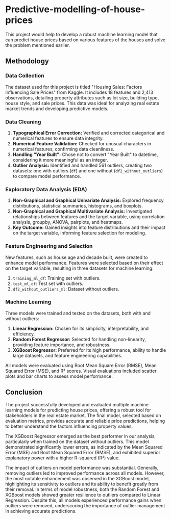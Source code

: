 # Predictive-modelling-of-house-prices
This project would help to develop a robust machine learning model that can predict house prices based on various features of the houses and solve the problem mentioned earlier.
## Methodology

### Data Collection
The dataset used for this project is titled "Housing Sales: Factors Influencing Sale Prices" from Kaggle. It includes 18 features and 2,413 observations, detailing property attributes such as lot size, building type, house style, and sale prices. This data was ideal for analyzing real estate market trends and developing predictive models.

### Data Cleaning
1. **Typographical Error Correction:** Verified and corrected categorical and numerical features to ensure data integrity.
2. **Numerical Feature Validation:** Checked for unusual characters in numerical features, confirming data cleanliness.
3. **Handling "Year Built":** Chose not to convert "Year Built" to datetime, considering it more meaningful as an integer.
4. **Outlier Analysis:** Identified and handled 561 outliers, creating two datasets: one with outliers (`df`) and one without (`df2_without_outliers`) to compare model performance.

### Exploratory Data Analysis (EDA)
1. **Non-Graphical and Graphical Univariate Analysis:** Explored frequency distributions, statistical summaries, histograms, and boxplots.
2. **Non-Graphical and Graphical Multivariate Analysis:** Investigated relationships between features and the target variable, using correlation analysis, groupby, ANOVA, pairplots, and heatmaps.
3. **Key Outcome:** Gained insights into feature distributions and their impact on the target variable, informing feature selection for modeling.

### Feature Engineering and Selection
New features, such as house age and decade built, were created to enhance model performance. Features were selected based on their effect on the target variable, resulting in three datasets for machine learning:
1. `training_ml_df`: Training set with outliers.
2. `test_ml_df`: Test set with outliers.
3. `df2_without_outliers_ml`: Dataset without outliers.

### Machine Learning
Three models were trained and tested on the datasets, both with and without outliers:
1. **Linear Regression:** Chosen for its simplicity, interpretability, and efficiency.
2. **Random Forest Regressor:** Selected for handling non-linearity, providing feature importance, and robustness.
3. **XGBoost Regressor:** Preferred for its high performance, ability to handle large datasets, and feature engineering capabilities.

All models were evaluated using Root Mean Square Error (RMSE), Mean Squared Error (MSE), and R² scores. Visual evaluations included scatter plots and bar charts to assess model performance.


## Conclusion
The project successfully developed and evaluated multiple machine learning models for predicting house prices, offering a robust tool for stakeholders in the real estate market. The final model, selected based on evaluation metrics, provides accurate and reliable price predictions, helping to better understand the factors influencing property values.

The XGBoost Regressor emerged as the best performer in our analysis, particularly when trained on the dataset without outliers. This model demonstrated significantly lower errors, as indicated by the Mean Squared Error (MSE) and Root Mean Squared Error (RMSE), and exhibited superior explanatory power with a higher R-squared (R²) value.

The impact of outliers on model performance was substantial. Generally, removing outliers led to improved performance across all models. However, the most notable enhancement was observed in the XGBoost model, highlighting its sensitivity to outliers and its ability to benefit greatly from their removal.
In terms of model robustness, both the Random Forest and XGBoost models showed greater resilience to outliers compared to Linear Regression. Despite this, all models experienced performance gains when outliers were removed, underscoring the importance of outlier management in achieving accurate predictions.
